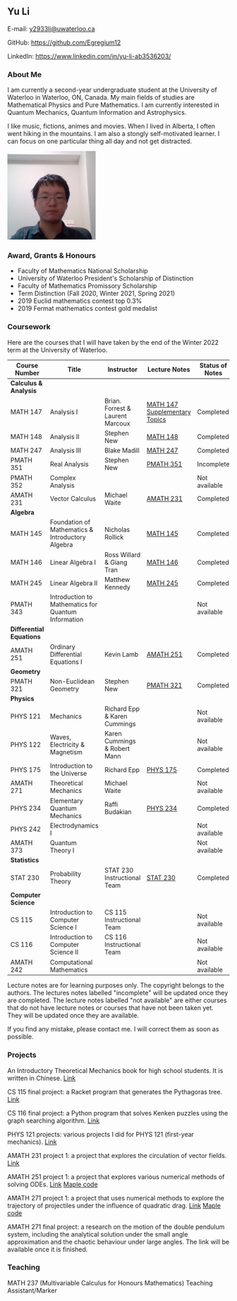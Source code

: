 ## Yu Li

E-mail: y2933li@uwaterloo.ca 

GitHub: https://github.com/Egregium12

LinkedIn: https://www.linkedin.com/in/yu-li-ab3536203/

### About Me ###

I am currently a second-year undergraduate student at the University of Waterloo in Waterloo, ON, Canada. 
My main fields of studies are Mathematical Physics and Pure Mathematics. 
I am currently interested in Quantum Mechanics, Quantum Information and Astrophysics. 

I like music, fictions, animes and movies. When I lived in Alberta, I often went hiking in the mountains. I am also a stongly self-motivated learner. I can focus on one particular thing all day and not get distracted. 

<img src="https://github.com/Egregium12/Egregium12.github.io/blob/c4c5a1330bee884f9a32125cc00ff6e6238069a4/image.jpg" width="200" height="200" />

### Award, Grants & Honours ###
* Faculty of Mathematics National Scholarship
* University of Waterloo President's Scholarship of Distinction
* Faculty of Mathematics Promissory Scholarship
* Term Distinction (Fall 2020, Winter 2021, Spring 2021)
* 2019 Euclid mathematics contest top 0.3% 
* 2019 Fermat mathematics contest gold medalist 

### Coursework ###

Here are the courses that I will have taken by the end of the Winter 2022 term at the University of Waterloo.

|Course Number        | Title       | Instructor    |  Lecture Notes                | Status of Notes |
---------------------|--------------|---------------|-------------------------------|------------------|
|**Calculus & Analysis** |
|MATH 147      | Analysis I  | Brian. Forrest & Laurent Marcoux    |  [MATH 147 ](https://github.com/Egregium12/LectureNotes/blob/fd008954df326ee3d2188ceb87eb9250e8191e6f/MATH%20147%20Analysis%201.pdf)   [Supplementary Topics](https://github.com/Egregium12/Lecture-Notes/blob/fd008954df326ee3d2188ceb87eb9250e8191e6f/MATH%20147%20Analysis%201%20Supplementary%20Topics.pdf)|Completed|
|MATH 148 | Analysis II | Stephen New | [MATH 148](https://github.com/Egregium12/Lecture-Notes/blob/fd008954df326ee3d2188ceb87eb9250e8191e6f/MATH%20148%20Analysis%202.pdf)|Completed|
|MATH 247 | Analysis III| Blake Madill| [MATH 247](https://github.com/Egregium12/Lecture-Notes/blob/fd008954df326ee3d2188ceb87eb9250e8191e6f/MATH%20247%20Analysis%203.pdf)|Completed|
|PMATH 351 | Real Analysis | Stephen New | [PMATH 351](https://github.com/Egregium12/Lecture-Notes/blob/fd008954df326ee3d2188ceb87eb9250e8191e6f/PMATH%20351%20Real%20Analysis.pdf)| Incomplete| 
|PMATH 352 | Complex Analysis|           |                                            | Not available|
|AMATH 231 | Vector Calculus | Michael Waite | [AMATH 231](https://github.com/Egregium12/Lecture-Notes/blob/fd008954df326ee3d2188ceb87eb9250e8191e6f/AMATH%20231%20Vector%20Calculus%20and%20Fourier%20Analysis.pdf)|Completed|
|**Algebra** |
|MATH 145 | Foundation of Mathematics & Introductory Algebra | Nicholas Rollick | [MATH 145](https://github.com/Egregium12/Lecture-Notes/blob/fd008954df326ee3d2188ceb87eb9250e8191e6f/MATH%20145%20Foundations%20of%20Mathematics%20and%20Introductory%20Algebra.pdf)|Completed|
|MATH 146 | Linear Algebra I |  Ross Willard & Giang Tran | [MATH 146](https://github.com/Egregium12/Lecture-Notes/blob/fd008954df326ee3d2188ceb87eb9250e8191e6f/MATH%20146%20Linear%20Algebra%201.pdf)|Completed|
|MATH 245 | Linear Algebra II | Matthew Kennedy | [MATH 245](https://github.com/Egregium12/Lecture-Notes/blob/fd008954df326ee3d2188ceb87eb9250e8191e6f/MATH%20245%20Linear%20Algebra%202.pdf)|Completed|
|PMATH 343| Introduction to Mathematics for Quantum Information|        |                 | Not available|
|**Differential Equations**| 
|AMATH 251| Ordinary Differential Equations I| Kevin Lamb | [AMATH 251](https://github.com/Egregium12/Lecture-Notes/blob/fd008954df326ee3d2188ceb87eb9250e8191e6f/AMATH%20251%20Ordinary%20Differential%20Equations%201.pdf)|Completed|
|**Geometry**|
|PMATH 321| Non-Euclidean Geometry| Stephen New| [PMATH 321](https://github.com/Egregium12/Lecture-Notes/blob/fd008954df326ee3d2188ceb87eb9250e8191e6f/PMATH%20321%20Non-Euclidean%20Geometry.pdf)|Completed|
|**Physics**|
|PHYS 121| Mechanics | Richard Epp & Karen Cummings |                                          |Not available|
|PHYS 122| Waves, Electricity & Magnetism | Karen Cummings & Robert Mann |                     |Not available|
|PHYS 175| Introduction to the Universe|  Richard Epp | [PHYS 175](https://github.com/Egregium12/Lecture-Notes/blob/fd008954df326ee3d2188ceb87eb9250e8191e6f/PHYS%20175%20Introduction%20to%20the%20Universe.pdf)|Completed|
|AMATH 271| Theoretical Mechanics | Michael Waite |                                                     |Not available| 
|PHYS 234| Elementary Quantum Mechanics | Raffi Budakian | [PHYS 234](https://github.com/Egregium12/Lecture-Notes/blob/fd008954df326ee3d2188ceb87eb9250e8191e6f/PHYS%20234%20Elementary%20Quantum%20Mechanics.pdf) | Completed|                
|PHYS 242| Electrodynamics I |                            |                                            |Not available| 
|AMATH 373| Quantum Theory I |                            |                                            |Not available|
|**Statistics**|
|STAT 230| Probability Theory | STAT 230 Instructional Team | [STAT 230](https://github.com/Egregium12/Lecture-Notes/blob/fd008954df326ee3d2188ceb87eb9250e8191e6f/STAT%20230%20Probability.pdf)|Completed|
|**Computer Science**|
|CS 115| Introduction to Computer Science I | CS 115 Instructional Team |                             | Not available| 
|CS 116| Introduction to Computer Science II | CS 116 Instructional Team |                             | Not available| 
|AMATH 242| Computational Mathematics|                                    |                            | Not available|

Lecture notes are for learning purposes only. The copyright belongs to the authors. The lectures notes labelled "incomplete"
will be updated once they are completed. The lecture notes labelled "not available" are either courses that do not have lecture notes or 
courses that have not been taken yet. They will be updated once they are available. 

If you find any mistake, please contact me. I will correct them as soon as possible. 

### Projects ###
An Introductory Theoretical Mechanics book for high school students. It is written in Chinese. [Link](https://github.com/Egregium12/Theoretical-Mechanics-for-high-schooler/blob/f4c114d3628f4d3618ce49066f2f5037c48ff94d/%E6%88%91%E5%9C%A8%E9%AB%98%E4%B8%AD%E5%AD%A6%E7%9A%84%E5%8A%9B%E5%AD%A6%E6%9E%9C%E7%84%B6%E6%9C%89%E9%97%AE%E9%A2%98_Ver_1.pdf)

CS 115 final project: a Racket program that generates the Pythagoras tree. [Link](https://github.com/Egregium12/course-projects/blob/ccded4f309132f1090377d42b2fe5fdf12b62f27/Pythagoras%20tree.rkt)

CS 116 final project: a Python program that solves Kenken puzzles using the graph searching algorithm. [Link](https://github.com/Egregium12/course-projects/blob/ccded4f309132f1090377d42b2fe5fdf12b62f27/Kenken_solver.py)

PHYS 121 projects: various projects I did for PHYS 121 (first-year mechanics). [Link](https://github.com/Egregium12/course-projects/tree/main/PHYS%20121%20Projects)

AMATH 231 project 1: a project that explores the circulation of vector fields. [Link](https://github.com/Egregium12/course-projects/blob/ccded4f309132f1090377d42b2fe5fdf12b62f27/AMATH%20231%20projects/AMATH231MiniProject1.pdf)

AMATH 251 project 1: a project that explores various numerical methods of solving ODEs. [Link](https://github.com/Egregium12/course-projects/blob/ccded4f309132f1090377d42b2fe5fdf12b62f27/AMATH%20251%20Projects/AMATH251Project1.pdf) [Maple code](https://github.com/Egregium12/course-projects/blob/ccded4f309132f1090377d42b2fe5fdf12b62f27/AMATH%20251%20Projects/project1.mw)

AMATH 271 project 1: a project that uses numerical methods to explore the trajectory of projectiles under the influence of quadratic drag. [Link](https://github.com/Egregium12/course-projects/blob/ccded4f309132f1090377d42b2fe5fdf12b62f27/AMATH%20271%20projects/AMATH271Miniproject1.pdf) [Maple code](https://github.com/Egregium12/course-projects/blob/ccded4f309132f1090377d42b2fe5fdf12b62f27/AMATH%20271%20projects/AMATH271Miniproject1.mw)

AMATH 271 final project: a research on the motion of the double pendulum system, including the analytical solution under the small angle approximation and the chaotic behaviour under large angles. The link will be available once it is finished. 

### Teaching ###
MATH 237 (Multivariable Calculus for Honours Mathematics) Teaching Assistant/Marker
